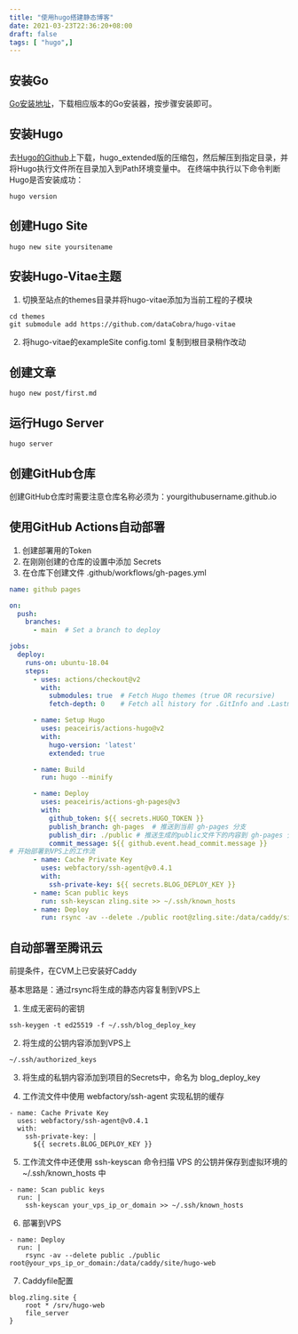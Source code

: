 ```yaml
---
title: "使用hugo搭建静态博客"
date: 2021-03-23T22:36:20+08:00
draft: false
tags: [ "hugo",]
---
```


## 安装Go
[Go安装地址](https://golang.org/dl/)，下载相应版本的Go安装器，按步骤安装即可。

## 安装Hugo
去[Hugo的Github](https://github.com/gohugoio/hugo/releases)上下载，hugo_extended版的压缩包，然后解压到指定目录，并将Hugo执行文件所在目录加入到Path环境变量中。
在终端中执行以下命令判断Hugo是否安装成功：
```shell
hugo version
```

## 创建Hugo Site
```shell
hugo new site yoursitename
```

## 安装Hugo-Vitae主题
1. 切换至站点的themes目录并将hugo-vitae添加为当前工程的子模块
```shell
cd themes
git submodule add https://github.com/dataCobra/hugo-vitae
```
2. 将hugo-vitae的exampleSite config.toml 复制到根目录稍作改动

## 创建文章
```shell
hugo new post/first.md
```
## 运行Hugo Server
```shell
hugo server
```
## 创建GitHub仓库
创建GitHub仓库时需要注意仓库名称必须为：yourgithubusername.github.io

## 使用GitHub Actions自动部署

1. 创建部署用的Token
2. 在刚刚创建的仓库的设置中添加 Secrets
3. 在仓库下创建文件 .github/workflows/gh-pages.yml
```yaml
name: github pages

on:
  push:
    branches:
      - main  # Set a branch to deploy

jobs:
  deploy:
    runs-on: ubuntu-18.04
    steps:
      - uses: actions/checkout@v2
        with:
          submodules: true  # Fetch Hugo themes (true OR recursive)
          fetch-depth: 0    # Fetch all history for .GitInfo and .Lastmod

      - name: Setup Hugo
        uses: peaceiris/actions-hugo@v2
        with:
          hugo-version: 'latest'
          extended: true

      - name: Build
        run: hugo --minify

      - name: Deploy
        uses: peaceiris/actions-gh-pages@v3
        with:
          github_token: ${{ secrets.HUGO_TOKEN }}
          publish_branch: gh-pages  # 推送到当前 gh-pages 分支
          publish_dir: ./public # 推送生成的public文件下的内容到 gh-pages 分支
          commit_message: ${{ github.event.head_commit.message }}
# 开始部署到VPS上的工作流
      - name: Cache Private Key
        uses: webfactory/ssh-agent@v0.4.1
        with:
          ssh-private-key: ${{ secrets.BLOG_DEPLOY_KEY }}
      - name: Scan public keys
        run: ssh-keyscan zling.site >> ~/.ssh/known_hosts
      - name: Deploy
        run: rsync -av --delete ./public root@zling.site:/data/caddy/site/hugo-web
```

## 自动部署至腾讯云

前提条件，在CVM上已安装好Caddy

基本思路是：通过rsync将生成的静态内容复制到VPS上

1. 生成无密码的密钥
```
ssh-keygen -t ed25519 -f ~/.ssh/blog_deploy_key
```
2. 将生成的公钥内容添加到VPS上
```
~/.ssh/authorized_keys
```
3. 将生成的私钥内容添加到项目的Secrets中，命名为 blog_deploy_key

4. 工作流文件中使用 webfactory/ssh-agent 实现私钥的缓存
```
- name: Cache Private Key
  uses: webfactory/ssh-agent@v0.4.1
  with:
    ssh-private-key: |
      ${{ secrets.BLOG_DEPLOY_KEY }}
```

5. 工作流文件中还使用 ssh-keyscan 命令扫描 VPS 的公钥并保存到虚拟环境的 ~/.ssh/known_hosts 中
```
- name: Scan public keys
  run: |
    ssh-keyscan your_vps_ip_or_domain >> ~/.ssh/known_hosts
```

6. 部署到VPS
```
- name: Deploy
  run: |
    rsync -av --delete public ./public root@your_vps_ip_or_domain:/data/caddy/site/hugo-web
```

7. Caddyfile配置

```
blog.zling.site {
    root * /srv/hugo-web
    file_server
}
```
